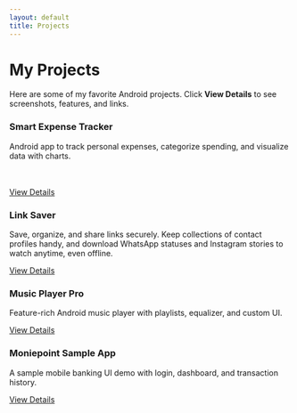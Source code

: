 ```yaml
---
layout: default
title: Projects
---
```


# <i class="fas fa-rocket"></i> My Projects

Here are some of my favorite Android projects. Click **View Details** to see screenshots, features, and links.

<div class="projects-grid">

  <!-- Project 1 -->
  <div class="project-card">
    <h3><i class="fas fa-mobile-alt"></i> Smart Expense Tracker</h3>
    <p>Android app to track personal expenses, categorize spending, and visualize data with charts.<br><br><br></p>
    <a class="btn" href="{{ site.baseurl }}/projects/trackulator">View Details</a>
  </div>

  <!-- Project 2 -->
  <div class="project-card">
    <h3><i class="fas fa-link"></i> Link Saver</h3>
    <p>Save, organize, and share links securely. Keep collections of contact profiles handy, and download WhatsApp statuses and Instagram stories to watch anytime, even offline.</p>
    <a class="btn" href="{{ site.baseurl }}/projects/link-saver">View Details</a>
  </div>

  <!-- Project 3 -->
  <div class="project-card">
    <h3><i class="fas fa-music"></i> Music Player Pro</h3>
    <p>Feature-rich Android music player with playlists, equalizer, and custom UI.</p>
    <a class="btn" href="{{ site.baseurl }}/projects/music-player-pro">View Details</a>
  </div>

  <!-- Project 4 -->
  <div class="project-card">
    <h3><i class="fas fa-chart-bar"></i> Moniepoint Sample App</h3>
    <p>A sample mobile banking UI demo with login, dashboard, and transaction history.</p>
    <a class="btn" href="{{ site.baseurl }}/projects/moniepoint-sample">View Details</a>
  </div>

</div>
